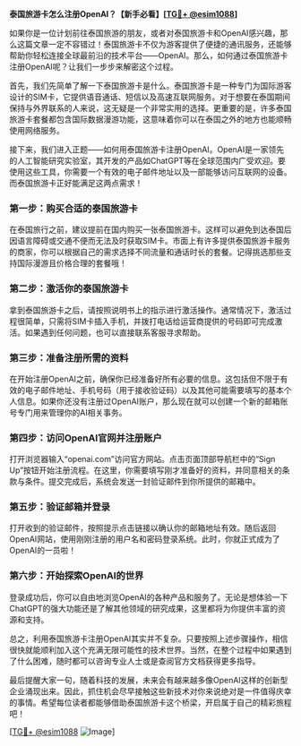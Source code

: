 **泰国旅游卡怎么注册OpenAI？【新手必看】[[TG💪+ @esim1088](https://t.me/s/esim1088)]**

如果你是一位计划前往泰国旅游的朋友，或者对泰国旅游卡和OpenAI感兴趣，那么这篇文章一定不容错过！泰国旅游卡不仅为游客提供了便捷的通讯服务，还能够帮助你轻松连接全球最前沿的技术平台——OpenAI。那么，如何通过泰国旅游卡注册OpenAI呢？让我们一步步来解密这个过程。

首先，我们先简单了解一下泰国旅游卡是什么。泰国旅游卡是一种专门为国际游客设计的SIM卡，它提供语音通话、短信以及高速互联网服务。对于想要在泰国期间保持与外界联系的人来说，这无疑是一个非常实用的选择。更重要的是，许多泰国旅游卡套餐都包含国际数据漫游功能，这意味着你可以在泰国之外的地方也能顺畅使用网络服务。

接下来，我们进入正题——如何用泰国旅游卡注册OpenAI。OpenAI是一家领先的人工智能研究实验室，其开发的产品如ChatGPT等在全球范围内广受欢迎。要使用这些工具，你需要一个有效的电子邮件地址以及一部能够访问互联网的设备。而泰国旅游卡正好能满足这两点需求！

### 第一步：购买合适的泰国旅游卡

在泰国旅行之前，建议提前在国内购买一张泰国旅游卡。这样可以避免到达泰国后因语言障碍或交通不便而无法及时获取SIM卡。市面上有许多提供泰国旅游卡服务的商家，你可以根据自己的需求选择不同流量和通话时长的套餐。记得挑选那些支持国际漫游且价格合理的套餐哦！

### 第二步：激活你的泰国旅游卡

拿到泰国旅游卡之后，请按照说明书上的指示进行激活操作。通常情况下，激活过程很简单，只需将SIM卡插入手机，并拨打电话给运营商提供的号码即可完成激活。如果遇到任何问题，也可以直接联系客服寻求帮助。

### 第三步：准备注册所需的资料

在开始注册OpenAI之前，确保你已经准备好所有必要的信息。这包括但不限于有效的电子邮件地址、手机号码（用于接收验证码）以及其他可能需要填写的基本个人信息。如果你还没有注册过OpenAI账户，那么现在就可以创建一个新的邮箱账号专门用来管理你的AI相关事务。

### 第四步：访问OpenAI官网并注册账户

打开浏览器输入“openai.com”访问官方网站。点击页面顶部导航栏中的“Sign Up”按钮开始注册流程。在这里，你需要填写刚才准备好的资料，并同意相关的条款与条件。提交完成后，系统会发送一封验证邮件到你所提供的邮箱中。

### 第五步：验证邮箱并登录

打开收到的验证邮件，按照提示点击链接以确认你的邮箱地址有效。随后返回OpenAI网站，使用刚刚注册的用户名和密码登录系统。此时，你就正式成为了OpenAI的一员啦！

### 第六步：开始探索OpenAI的世界

登录成功后，你可以自由地浏览OpenAI的各种产品和服务了。无论是想体验一下ChatGPT的强大功能还是了解其他领域的研究成果，这里都将为你提供丰富的资源和支持。

总之，利用泰国旅游卡注册OpenAI其实并不复杂。只要按照上述步骤操作，相信很快就能顺利加入这个充满无限可能性的技术世界。当然，在整个过程中如果遇到了什么困难，随时都可以咨询专业人士或是查阅官方文档获得更多指导。

最后提醒大家一句，随着科技的发展，未来会有越来越多像OpenAI这样的创新型企业涌现出来。因此，抓住机会尽早接触这些新技术对你来说绝对是一件值得庆幸的事情。希望每位读者都能够借助泰国旅游卡这个桥梁，开启属于自己的精彩旅程吧！

[[TG💪+ @esim1088](https://t.me/s/esim1088) ![Image](https://i.postimg.cc/4NQfJmqS/Snipaste-2025-05-13-00-14-12.png)]